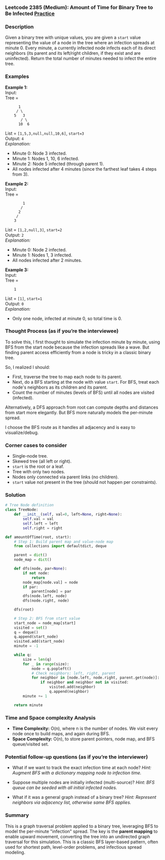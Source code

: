 ### Leetcode 2385 (Medium): Amount of Time for Binary Tree to Be Infected [Practice](https://leetcode.com/problems/amount-of-time-for-binary-tree-to-be-infected)

### Description  
Given a binary tree with unique values, you are given a `start` value representing the value of a node in the tree where an infection spreads at minute 0. Every minute, a currently infected node infects each of its direct neighbors (its parent and its left/right children, if they exist and are uninfected). Return the total number of minutes needed to infect the entire tree.

### Examples  

**Example 1:**  
Input:  
Tree =  
```
      1
     / \
    5   3
       / \
      10  6
```
List = `[1,5,3,null,null,10,6]`, `start=3`  
Output: `4`  
*Explanation:*
- Minute 0: Node 3 infected.
- Minute 1: Nodes 1, 10, 6 infected.
- Minute 2: Node 5 infected (through parent 1).
- All nodes infected after 4 minutes (since the farthest leaf takes 4 steps from 3).

**Example 2:**  
Input:  
Tree =  
```
        1
       / 
      2  
     / 
    3  
```
List = `[1,2,null,3]`, `start=2`  
Output: `2`  
*Explanation:*
- Minute 0: Node 2 infected.
- Minute 1: Nodes 1, 3 infected.
- All nodes infected after 2 minutes.

**Example 3:**  
Input:  
Tree =  
```
    1
```
List = `[1]`, `start=1`  
Output: `0`  
*Explanation:*
- Only one node, infected at minute 0, so total time is 0.

### Thought Process (as if you’re the interviewee)  
To solve this, I first thought to simulate the infection minute by minute, using BFS from the start node because the infection spreads like a wave. But finding parent access efficiently from a node is tricky in a classic binary tree.

So, I realized I should:
- First, traverse the tree to map each node to its parent.
- Next, do a BFS starting at the node with value `start`. For BFS, treat each node's neighbors as its children and its parent.
- Count the number of minutes (levels of BFS) until all nodes are visited (infected).

Alternatively, a DFS approach from root can compute depths and distances from start more elegantly. But BFS more naturally models the per-minute spread.

I choose the BFS route as it handles all adjacency and is easy to visualize/debug.

### Corner cases to consider  
- Single-node tree.
- Skewed tree (all left or right).
- `start` is the root or a leaf.
- Tree with only two nodes.
- Nodes only connected via parent links (no children).
- `start` value not present in the tree (should not happen per constraints).

### Solution

```python
# Tree Node definition
class TreeNode:
    def __init__(self, val=0, left=None, right=None):
        self.val = val
        self.left = left
        self.right = right

def amountOfTime(root, start):
    # Step 1: Build parent map and value-node map
    from collections import defaultdict, deque

    parent = dict()
    node_map = dict()

    def dfs(node, par=None):
        if not node:
            return
        node_map[node.val] = node
        if par:
            parent[node] = par
        dfs(node.left, node)
        dfs(node.right, node)

    dfs(root)

    # Step 2: BFS from start value
    start_node = node_map[start]
    visited = set()
    q = deque()
    q.append(start_node)
    visited.add(start_node)
    minute = -1

    while q:
        size = len(q)
        for _ in range(size):
            node = q.popleft()
            # Check neighbors: left, right, parent
            for neighbor in [node.left, node.right, parent.get(node)]:
                if neighbor and neighbor not in visited:
                    visited.add(neighbor)
                    q.append(neighbor)
        minute += 1

    return minute
```

### Time and Space complexity Analysis  

- **Time Complexity:** O(n), where n is the number of nodes. We visit every node once to build maps, and again during BFS.
- **Space Complexity:** O(n), to store parent pointers, node map, and BFS queue/visited set.

### Potential follow-up questions (as if you’re the interviewer)  

- What if we want to track the exact infection time at each node?
  *Hint: Augment BFS with a dictionary mapping node to infection time.*

- Suppose multiple nodes are initially infected (multi-source)?
  *Hint: BFS queue can be seeded with all initial infected nodes.*

- What if it was a general graph instead of a binary tree?
  *Hint: Represent neighbors via adjacency list, otherwise same BFS applies.*

### Summary
This is a graph traversal problem applied to a binary tree, leveraging BFS to model the per-minute "infection" spread. The key is the **parent mapping** to enable upward movement, converting the tree into an undirected graph traversal for this simulation. This is a classic BFS layer-based pattern, often used for shortest path, level-order problems, and infectious spread modeling.
